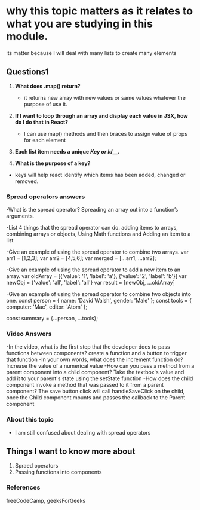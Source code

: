 # why this topic matters as it relates to what you are studying in this module.
its matter because I will deal with many lists to create many elements

## Questions1
1. **What does .map() return?**
    - it returns new array with new values or same values whatever the purpose of use it.
2. **If I want to loop through an array and display each value in JSX, how do I do that in React?**
    - I can use map() methods and then braces to assign value of props for each element
3. **Each list item needs a unique _Key or Id___.**
     
4. **What is the purpose of a key?**
  - keys will help react identify which items has been added, changed or removed.

### Spread operators answers
-What is the spread operator?
 Spreading an array out into a function’s arguments.

-List 4 things that the spread operator can do.
adding items to arrays, combining arrays or objects, Using Math functions and Adding an item to a list

-Give an example of using the spread operator to combine two arrays.
  var arr1 = [1,2,3];
      var arr2 = [4,5,6];
      var merged = [...arr1, ...arr2];

-Give an example of using the spread operator to add a new item to an array.
var oldArray = [{'value': '1', 'label': 'a'}, {'value': '2', 'label': 'b'}]
var newObj = {'value': 'all', 'label': 'all'}
var result = [newObj, ...oldArray]

-Give an example of using the spread operator to combine two objects into one.
const person = { name: 'David Walsh', gender: 'Male' };
const tools = { computer: 'Mac', editor: 'Atom' };

const summary = {...person, ...tools};

### Video Answers
-In the video, what is the first step that the developer does to pass functions between components?
  create a function and a button to trigger that function
-In your own words, what does the increment function do?
  Increase the value of a numerical value
-How can you pass a method from a parent component into a child component?
  Take the textbox's value and add it to your parent's state using the setState function
-How does the child component invoke a method that was passed to it from a parent component?
  The save button click will call handleSaveClick on the child, once the Child component mounts and passes the callback to the Parent component
  
  
### About this topic
- I am still confused about dealing with spread operators

## Things I want to know more about
1. Spraed operators
2. Passing functions into components

### References
freeCodeCamp, geeksForGeeks

  
